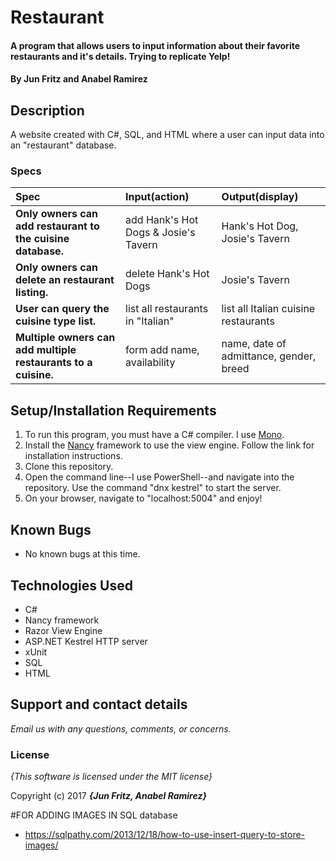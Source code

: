 # Restaurant

#### A program that allows users to input information about their favorite restaurants and it's details.  Trying to replicate Yelp!

#### By **Jun Fritz and Anabel Ramirez**

## Description

A website created with C#, SQL, and HTML where a user can input data into an "restaurant" database.

### Specs
| Spec | Input(action) | Output(display) |
| :-------------     | :------------- | :------------- |
| **Only owners can add restaurant to the cuisine database.** | add Hank's Hot Dogs & Josie's Tavern | Hank's Hot Dog, Josie's Tavern|
| **Only owners can delete an restaurant listing.** | delete Hank's Hot Dogs | Josie's Tavern |
| **User can query the cuisine type list.** | list all restaurants in "Italian" | list all Italian cuisine restaurants |
| **Multiple owners can add multiple restaurants to a cuisine.** | form add name, availability | name, date of admittance, gender, breed |

## Setup/Installation Requirements

1. To run this program, you must have a C# compiler. I use [Mono](http://www.mono-project.com).
2. Install the [Nancy](http://nancyfx.org/) framework to use the view engine. Follow the link for installation instructions.
3. Clone this repository.
4. Open the command line--I use PowerShell--and navigate into the repository. Use the command "dnx kestrel" to start the server.
5. On your browser, navigate to "localhost:5004" and enjoy!

## Known Bugs
* No known bugs at this time.

## Technologies Used
  * C#
  * Nancy framework
  * Razor View Engine
  * ASP.NET Kestrel HTTP server
  * xUnit
  * SQL
  * HTML

## Support and contact details

_Email us with any questions, comments, or concerns._

### License

*{This software is licensed under the MIT license}*

Copyright (c) 2017 **_{Jun Fritz, Anabel Ramirez}_**

#FOR ADDING IMAGES IN SQL database

* https://sqlpathy.com/2013/12/18/how-to-use-insert-query-to-store-images/
